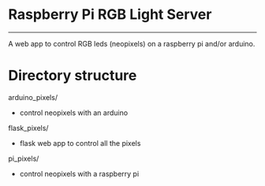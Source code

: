 # Raspberry Pi RGB Light Server
-------------------------------

A web app to control RGB leds (neopixels) on a raspberry pi and/or arduino.


# Directory structure

arduino_pixels/
  - control neopixels with an arduino

flask_pixels/
  - flask web app to control all the pixels

pi_pixels/
  - control neopixels with a raspberry pi
